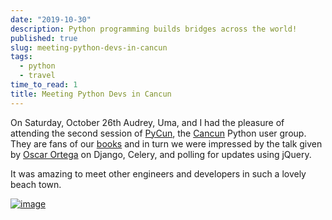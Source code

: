 ```yaml
---
date: "2019-10-30"
description: Python programming builds bridges across the world!
published: true
slug: meeting-python-devs-in-cancun
tags:
  - python
  - travel
time_to_read: 1
title: Meeting Python Devs in Cancun
---
```


On Saturday, October 26th Audrey, Uma, and I had the pleasure of attending the second session of [PyCun](https://www.meetup.com/Py-Cun/), the [Cancun](https://en.m.wikipedia.org/wiki/Canc%C3%BAn) Python user group. They are fans of our [books](/pages/books) and in turn we were impressed by the talk given by [Oscar Ortega](https://github.com/oortega) on Django, Celery, and polling for updates using jQuery.

It was amazing to meet other engineers and developers in such a lovely beach town.

[![image](images/pycun.jpeg)](https://www.meetup.com/Py-Cun/)